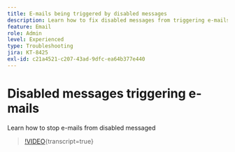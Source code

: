 ```yaml
---
title: E-mails being triggered by disabled messages
description: Learn how to fix disabled messages from triggering e-mails
feature: Email
role: Admin
level: Experienced
type: Troubleshooting
jira: KT-8425
exl-id: c21a4521-c207-43ad-9dfc-ea64b377e440
---
```

# Disabled messages triggering e-mails

Learn how to stop e-mails from disabled messaged
>[!VIDEO](https://video.tv.adobe.com/v/335981?quality=12&learn=on){transcript=true}
